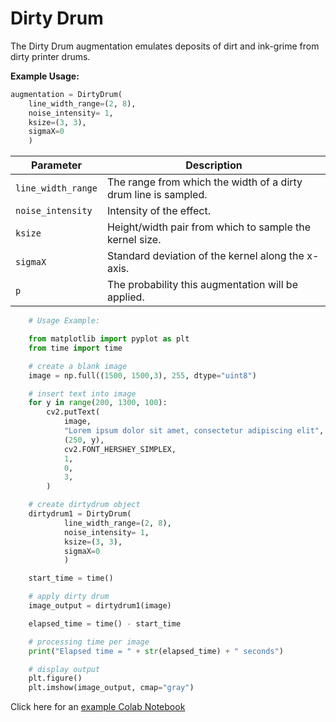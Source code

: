 # Dirty Drum

The Dirty Drum augmentation emulates deposits of dirt and ink-grime from dirty printer drums.

**Example Usage:**

```python
augmentation = DirtyDrum(
	line_width_range=(2, 8),
	noise_intensity= 1,
	ksize=(3, 3),
	sigmaX=0
	)
```

| Parameter          | Description                                                     |
|--------------------|-----------------------------------------------------------------|
| `line_width_range` | The range from which the width of a dirty drum line is sampled. |
| `noise_intensity`  | Intensity of the effect.                                        |
| `ksize`            | Height/width pair from which to sample the kernel size.         |
| `sigmaX`           | Standard deviation of the kernel along the x-axis.              |
| `p`                | The probability this augmentation will be applied.              |


```python
    # Usage Example:

    from matplotlib import pyplot as plt
    from time import time

    # create a blank image
    image = np.full((1500, 1500,3), 255, dtype="uint8")

    # insert text into image
    for y in range(200, 1300, 100):
        cv2.putText(
            image,
            "Lorem ipsum dolor sit amet, consectetur adipiscing elit",
            (250, y),
            cv2.FONT_HERSHEY_SIMPLEX,
            1,
            0,
            3,
        )

    # create dirtydrum object
    dirtydrum1 = DirtyDrum(
            line_width_range=(2, 8),
            noise_intensity= 1,
            ksize=(3, 3),
            sigmaX=0
            )

    start_time = time()

    # apply dirty drum
    image_output = dirtydrum1(image)

    elapsed_time = time() - start_time

    # processing time per image
    print("Elapsed time = " + str(elapsed_time) + " seconds")

    # display output
    plt.figure()
    plt.imshow(image_output, cmap="gray")

```


Click here for an [example Colab Notebook](https://colab.research.google.com/drive/1yl0AxrAE2RyWnkWh07yWRDZdHJVfIfqb?usp=sharing)
